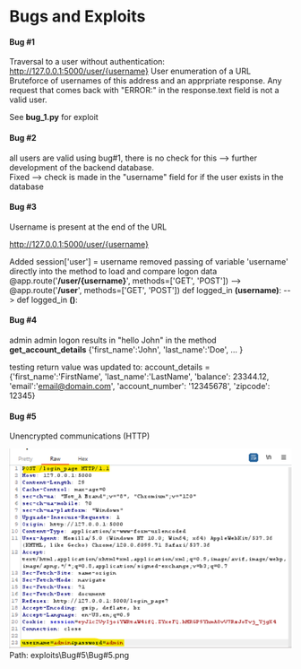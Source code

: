 # Bugs and Exploits

#### Bug #1

Traversal to a user without authentication:
<http://127.0.0.1:5000/user/{username}>
User enumeration of a URL
Bruteforce of usernames of this address and an apprpriate response.  Any request that comes back with "ERROR:" in the response.text field is not a valid user.

See **bug_1.py** for exploit

#### Bug #2

all users are valid using bug#1, there is no check for this --> further development of the backend database.  
Fixed --> check is made in the "username" field for if the user exists in the database

#### Bug #3

Username is present at the end of the URL

<http://127.0.0.1:5000/user/{username}>

Added session['user'] = username
removed passing of variable 'username' directly into the method to load and compare logon data
@app.route('**/user/{username}**', methods=['GET', 'POST']) --> @app.route('**/user**', methods=['GET', 'POST'])
def logged_in **(username)**: --> def logged_in **()**:

#### Bug #4

admin admin logon results in "hello John"
in the method **get_account_details**
{'first_name':'John',
'last_name':'Doe',
...
}

testing return value was updated to:
    account_details = {'first_name':'FirstName',
                       'last_name':'LastName',
                       'balance': 23344.12,
                       'email':'<email@domain.com>',
                       'account_number': '12345678',
                       'zipcode': 12345}

#### Bug #5

Unencrypted communications (HTTP)

![Bug#5 Http](https://github.com/ggarcz1/bank_atm/blob/main/exploits/Bug%235/Bug%235.png?raw=true)
Path: exploits\Bug#5\Bug#5.png
